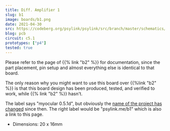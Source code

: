 ```yaml
---
title: Diff. Amplifier 1
slug: b1
image: boards/b1.png
date: 2021-04-30
src: https://codeberg.org/psylink/psylink/src/branch/master/schematics/circuit5.1d.kicad_pcb
blog: pcb
circuit: c5.1
prototypes: ["p4"]
tested: true
---
```


Please refer to the page of {{% link "b2" %}} for documentation, since the part
placement, pin setup and almost everything else is identical to that board.

The only reason why you might want to use this board over {{%link "b2" %}} is
that this board design has been produced, tested, and verified to work, while
{{% link "b2" %}} hasn't.

The label says "myocular 0.5.1d", but obviously the [name of the project has
changed](/blog/new-name) since then.  The right label would be
"psylink.me/b1" which is also a link to this page.

- Dimensions: 20 x 16mm

